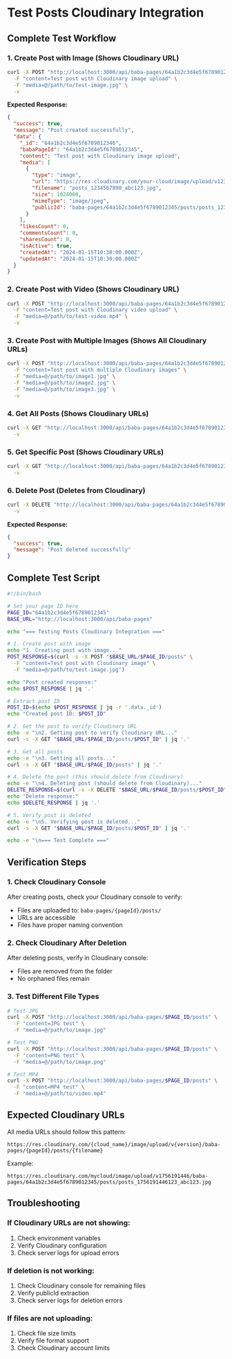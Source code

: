 # Test Posts Cloudinary Integration

## Complete Test Workflow

### 1. Create Post with Image (Shows Cloudinary URL)
```bash
curl -X POST "http://localhost:3000/api/baba-pages/64a1b2c3d4e5f6789012345/posts" \
  -F "content=Test post with Cloudinary image upload" \
  -F "media=@/path/to/test-image.jpg" \
  -v
```

**Expected Response:**
```json
{
  "success": true,
  "message": "Post created successfully",
  "data": {
    "_id": "64a1b2c3d4e5f6789012346",
    "babaPageId": "64a1b2c3d4e5f6789012345",
    "content": "Test post with Cloudinary image upload",
    "media": [
      {
        "type": "image",
        "url": "https://res.cloudinary.com/your-cloud/image/upload/v1234567890/baba-pages/64a1b2c3d4e5f6789012345/posts/posts_1234567890_abc123.jpg",
        "filename": "posts_1234567890_abc123.jpg",
        "size": 1024000,
        "mimeType": "image/jpeg",
        "publicId": "baba-pages/64a1b2c3d4e5f6789012345/posts/posts_1234567890_abc123"
      }
    ],
    "likesCount": 0,
    "commentsCount": 0,
    "sharesCount": 0,
    "isActive": true,
    "createdAt": "2024-01-15T10:30:00.000Z",
    "updatedAt": "2024-01-15T10:30:00.000Z"
  }
}
```

### 2. Create Post with Video (Shows Cloudinary URL)
```bash
curl -X POST "http://localhost:3000/api/baba-pages/64a1b2c3d4e5f6789012345/posts" \
  -F "content=Test post with Cloudinary video upload" \
  -F "media=@/path/to/test-video.mp4" \
  -v
```

### 3. Create Post with Multiple Images (Shows All Cloudinary URLs)
```bash
curl -X POST "http://localhost:3000/api/baba-pages/64a1b2c3d4e5f6789012345/posts" \
  -F "content=Test post with multiple Cloudinary images" \
  -F "media=@/path/to/image1.jpg" \
  -F "media=@/path/to/image2.jpg" \
  -F "media=@/path/to/image3.jpg" \
  -v
```

### 4. Get All Posts (Shows Cloudinary URLs)
```bash
curl -X GET "http://localhost:3000/api/baba-pages/64a1b2c3d4e5f6789012345/posts" \
  -v
```

### 5. Get Specific Post (Shows Cloudinary URLs)
```bash
curl -X GET "http://localhost:3000/api/baba-pages/64a1b2c3d4e5f6789012345/posts/64a1b2c3d4e5f6789012346" \
  -v
```

### 6. Delete Post (Deletes from Cloudinary)
```bash
curl -X DELETE "http://localhost:3000/api/baba-pages/64a1b2c3d4e5f6789012345/posts/64a1b2c3d4e5f6789012346" \
  -v
```

**Expected Response:**
```json
{
  "success": true,
  "message": "Post deleted successfully"
}
```

## Complete Test Script

```bash
#!/bin/bash

# Set your page ID here
PAGE_ID="64a1b2c3d4e5f6789012345"
BASE_URL="http://localhost:3000/api/baba-pages"

echo "=== Testing Posts Cloudinary Integration ==="

# 1. Create post with image
echo "1. Creating post with image..."
POST_RESPONSE=$(curl -s -X POST "$BASE_URL/$PAGE_ID/posts" \
  -F "content=Test post with Cloudinary image" \
  -F "media=@/path/to/test-image.jpg")

echo "Post created response:"
echo $POST_RESPONSE | jq '.'

# Extract post ID
POST_ID=$(echo $POST_RESPONSE | jq -r '.data._id')
echo "Created post ID: $POST_ID"

# 2. Get the post to verify Cloudinary URL
echo -e "\n2. Getting post to verify Cloudinary URL..."
curl -s -X GET "$BASE_URL/$PAGE_ID/posts/$POST_ID" | jq '.'

# 3. Get all posts
echo -e "\n3. Getting all posts..."
curl -s -X GET "$BASE_URL/$PAGE_ID/posts" | jq '.'

# 4. Delete the post (this should delete from Cloudinary)
echo -e "\n4. Deleting post (should delete from Cloudinary)..."
DELETE_RESPONSE=$(curl -s -X DELETE "$BASE_URL/$PAGE_ID/posts/$POST_ID")
echo "Delete response:"
echo $DELETE_RESPONSE | jq '.'

# 5. Verify post is deleted
echo -e "\n5. Verifying post is deleted..."
curl -s -X GET "$BASE_URL/$PAGE_ID/posts/$POST_ID" | jq '.'

echo -e "\n=== Test Complete ==="
```

## Verification Steps

### 1. Check Cloudinary Console
After creating posts, check your Cloudinary console to verify:
- Files are uploaded to: `baba-pages/{pageId}/posts/`
- URLs are accessible
- Files have proper naming convention

### 2. Check Cloudinary After Deletion
After deleting posts, verify in Cloudinary console:
- Files are removed from the folder
- No orphaned files remain

### 3. Test Different File Types
```bash
# Test JPG
curl -X POST "http://localhost:3000/api/baba-pages/$PAGE_ID/posts" \
  -F "content=JPG test" \
  -F "media=@/path/to/image.jpg"

# Test PNG
curl -X POST "http://localhost:3000/api/baba-pages/$PAGE_ID/posts" \
  -F "content=PNG test" \
  -F "media=@/path/to/image.png"

# Test MP4
curl -X POST "http://localhost:3000/api/baba-pages/$PAGE_ID/posts" \
  -F "content=MP4 test" \
  -F "media=@/path/to/video.mp4"
```

## Expected Cloudinary URLs

All media URLs should follow this pattern:
```
https://res.cloudinary.com/{cloud_name}/image/upload/v{version}/baba-pages/{pageId}/posts/{filename}
```

Example:
```
https://res.cloudinary.com/mycloud/image/upload/v1756191446/baba-pages/64a1b2c3d4e5f6789012345/posts/posts_1756191446123_abc123.jpg
```

## Troubleshooting

### If Cloudinary URLs are not showing:
1. Check environment variables
2. Verify Cloudinary configuration
3. Check server logs for upload errors

### If deletion is not working:
1. Check Cloudinary console for remaining files
2. Verify publicId extraction
3. Check server logs for deletion errors

### If files are not uploading:
1. Check file size limits
2. Verify file format support
3. Check Cloudinary account limits

